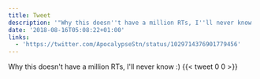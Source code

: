 ```yaml
---
title: Tweet
description: '"Why this doesn''t have a million RTs, I''ll never know :) "'
date: '2018-08-16T05:08:22+01:00'
links:
  - 'https://twitter.com/ApocalypseStn/status/1029714376901779456'
---
```

Why this doesn't have a million RTs, I'll never know :) 
      {{< tweet 0 0 >}}
    
